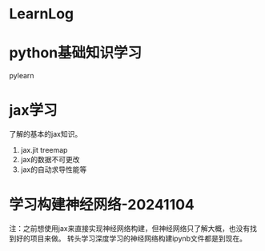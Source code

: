 # LearnLog
# python基础知识学习
pylearn

# jax学习
了解的基本的jax知识。
1. jax.jit treemap
2. jax的数据不可更改
3. jax的自动求导性能等

# 学习构建神经网络-20241104
注：之前想使用jax来直接实现神经网络构建，但神经网络只了解大概，也没有找到好的项目来做。
转头学习深度学习的神经网络构建ipynb文件都是到现在。
